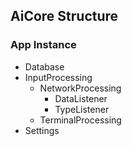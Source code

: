 ## AiCore Structure

### App Instance
- Database
- InputProcessing
  - NetworkProcessing
      - DataListener
      - TypeListener
  - TerminalProcessing
- Settings

